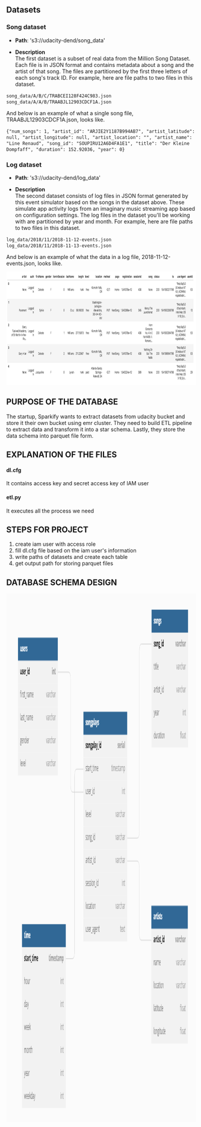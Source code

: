 ## Datasets

### Song dataset
- **Path**: 's3://udacity-dend/song_data'

- **Description**  
The first dataset is a subset of real data from the Million Song Dataset. Each file is in JSON format and contains metadata about a song and the artist of that song. The files are partitioned by the first three letters of each song's track ID. For example, here are file paths to two files in this dataset.

```
song_data/A/B/C/TRABCEI128F424C983.json  
song_data/A/A/B/TRAABJL12903CDCF1A.json
```

And below is an example of what a single song file, TRAABJL12903CDCF1A.json, looks like.
```
{"num_songs": 1, "artist_id": "ARJIE2Y1187B994AB7", "artist_latitude": null, "artist_longitude": null, "artist_location": "", "artist_name": "Line Renaud", "song_id": "SOUPIRU12A6D4FA1E1", "title": "Der Kleine Dompfaff", "duration": 152.92036, "year": 0}
```
### Log dataset
- **Path**: 's3://udacity-dend/log_data'

- **Description**  
The second dataset consists of log files in JSON format generated by this event simulator based on the songs in the dataset above. These simulate app activity logs from an imaginary music streaming app based on configuration settings. The log files in the dataset you'll be working with are partitioned by year and month. For example, here are file paths to two files in this dataset.
```
log_data/2018/11/2018-11-12-events.json  
log_data/2018/11/2018-11-13-events.json
```
And below is an example of what the data in a log file, 2018-11-12-events.json, looks like.
<center>
  <img
    src="log-data.png"
    width="1000"
    height="300"
  />
</center>

## PURPOSE OF THE DATABASE

The startup, Sparkify wants to extract datasets from udacity bucket and store it their own bucket using emr cluster. They need to build ETL pipeline to extract data and transform it into a star schema. Lastly, they store the data schema into parquet file form.

## EXPLANATION OF THE FILES

#### dl.cfg
It contains access key and secret access key of IAM user

#### etl.py
It executes all the process we need

## STEPS FOR PROJECT
1. create iam user with access role
2. fill dl.cfg file based on the iam user's information
3. write paths of datasets and create each table
4. get output path for storing parquet files

## DATABASE SCHEMA DESIGN

<center>
  <img
    src="erd.png"
    width="700"
    height="1400"
  />
</center>
